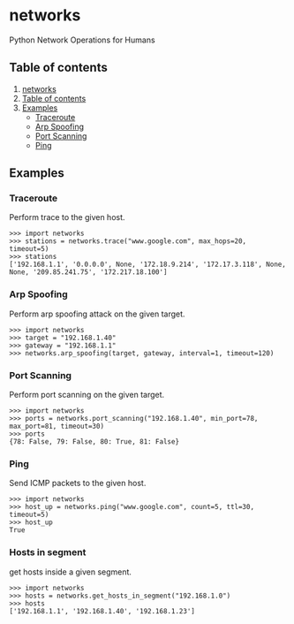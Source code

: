 <a name="networks"></a>
# networks
Python Network Operations for Humans

<a name="table-of-contents"></a>
## Table of contents
1. [networks](#networks)
2. [Table of contents](#table-of-contents)
4. [Examples](#examples)
    * [Traceroute](#traceroute)
    * [Arp Spoofing](#arp-spoofing)
    * [Port Scanning](#port-scanning)
    * [Ping](#ping)

<a name="examples"></a>
## Examples

<a name="traceroute"></a>
### Traceroute
Perform trace to the given host.
```pycon
>>> import networks
>>> stations = networks.trace("www.google.com", max_hops=20, timeout=5)
>>> stations
['192.168.1.1', '0.0.0.0', None, '172.18.9.214', '172.17.3.118', None, None, '209.85.241.75', '172.217.18.100']
```

<a name="arp-spoofing"></a>
### Arp Spoofing
Perform arp spoofing attack on the given target.
```pycon
>>> import networks
>>> target = "192.168.1.40"
>>> gateway = "192.168.1.1"
>>> networks.arp_spoofing(target, gateway, interval=1, timeout=120)
```


<a name="#port-scanning"></a>
### Port Scanning
Perform port scanning on the given target.
```pycon
>>> import networks
>>> ports = networks.port_scanning("192.168.1.40", min_port=78, max_port=81, timeout=30)
>>> ports
{78: False, 79: False, 80: True, 81: False}
```

<a name="#ping"></a>
### Ping
Send ICMP packets to the given host.
```pycon
>>> import networks
>>> host_up = networks.ping("www.google.com", count=5, ttl=30, timeout=5)
>>> host_up
True
```

<a name="#ping"></a>
### Hosts in segment
get hosts inside a given segment.
```pycon
>>> import networks
>>> hosts = networks.get_hosts_in_segment("192.168.1.0")
>>> hosts
['192.168.1.1', '192.168.1.40', '192.168.1.23']
```
